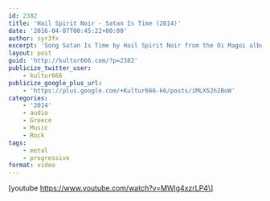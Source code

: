 ```yaml
---
id: 2382
title: 'Hail Spirit Noir - Satan Is Time (2014)'
date: '2016-04-07T00:45:22+00:00'
author: syr3fx
excerpt: 'Song Satan Is Time by Hail Spirit Noir from the Oi Magoi album (2014).'
layout: post
guid: 'http://kultur666.com/?p=2382'
publicize_twitter_user:
    - kultur666
publicize_google_plus_url:
    - 'https://plus.google.com/+Kultur666-k6/posts/iMLX52h2BoW'
categories:
    - '2014'
    - audio
    - Greece
    - Music
    - Rock
tags:
    - metal
    - progressive
format: video
---
```


\[youtube https://www.youtube.com/watch?v=MWlg4xzrLP4\]